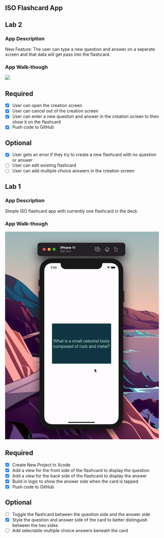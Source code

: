 ## ISO Flashcard App

## Lab 2

### App Description
New Feature: The user can type a new question and answer on a seperate screen and that data will get pass into the flashcard.

### App Walk-though

<img src="https://github.com/leeannachen/Flashcards/blob/main/Lab2.gif" width=600><br>

## Required
- [x] User can open the creation screen
- [x] User can cancel out of the creation screen
- [x] User can enter a new question and answer in the creation screen to then show it on the flashcard
- [x] Push code to GitHub
## Optional
- [x] User gets an error if they try to create a new flashcard with no question or answer
- [ ] User can edit existing flashcard
- [ ] User can add multiple choice answers in the creation screen

## Lab 1

### App Description
Simple ISO flashcard app with currently one flashcard in the deck.

### App Walk-though
<img src="https://github.com/leeannachen/Flashcards/blob/main/lab1.gif" width=600><br>


## Required
- [x] Create New Project in Xcode
- [x] Add a view for the front side of the flashcard to display the question
- [x] Add a view for the back side of the flashcard to display the answer
- [x] Build in logic to show the answer side when the card is tapped
- [x] Push code to GitHub
## Optional
- [ ] Toggle the flashcard between the question side and the answer side
- [x] Style the question and answer side of the card to better distinguish between the two sides
- [ ] Add selectable multiple choice answers beneath the card
